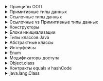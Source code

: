 <details><summary>Принципы ООП</summary>
<b>ООП</b> - методология программирования, при которой взаимодействия в программе осуществляются
    за счёт объектов, которые обладают своими свойствами и поведением, которые описаны
    в классах, экземплярами которых они являются<br>
    <ul>
    Для достижения этого выделяют <b>4 основных принципа ООП</b>:
        <li><b>Абстракция</b> - выделение общийх характеристик объекта</li>
        <li><b>Наследование</b> - процесс, при котором один объект может приобретать св-ва
            другого объекта
        </li>
        <li><b>Инкапсуляциия</b> - принцип, который объеденяет данные и код,
            манипулирующий ими, а так же защищающий от прямого внешнего доступа к ним
        </li>
    <li><b>Полиморрфизм</b> - механизм, при котором используется одно имя метода
        для решения различных но подобных задач<br>
        Концепция полиморфизма: "Один интерфейс множество методов"
    </li>
    </ul>
</details>

<details><summary>Примитивные типы данных</summary>
    <b>Примиоивные типы данных</b> представляют собой одиночные значения, хранящиеся в памяти.
    <ul>Привитивные типы данных
        <li>Целочисленные
            <ul>
                <li><b>byte</b> - от -128 до 127, 1 байт (8 бит)</li>
                <li><b>short</b> - от -32768 до 32767, 2 байта (16 бит)</li>
                <li><b>int</b> - от -2147483648 до 2147483647, 4 байта (32 бит)</li>
                <li><b>long</b> - от -9223372036854775808 до 9223372036854775807, 8 байта (64 бит)</li>
            </ul>
        </li>
        <li>С плавающей точкой
            <ul>
                <li><b>float</b> - от 1.4е-045 до 3.4е+ОЗ8, 4 байта (32 бит)</li>
                <li><b>double</b> - от 4.9е-324 до 1.8е+308, 8 байта (64 бит)</li>
            </ul>
        </li>
        <li>Логические
            <ul>
                <li><b>boolean</b> - имеет только 2 значения <b>true</b> и <b>false</b>. 
                    1 байт, т.е. 8 бит (в массивах), 4 байта, т.е. 32 (не в массивах используется int)
                </li>
            </ul>
        </li>
        <li>Символьные
            <ul>
                <li><b>char</b> - от 0 до 65536, 2 байта (16 бит)</li>
            </ul>
        </li>
    </ul>
</details>

<details><summary>Ссылочные типы данных</summary>
    Ссылочные типы данных хранят адрес ячейки(ссылку) памяти, в которой расположен определенный объект.<br>
    Любой класс в Java — это ссылочный тип данных.
</details>

<details><summary>Ссылочные vs Примитивные типы данных</summary>
    <p>В примитивных типах данных значения передаются по значению, т.е.:<br>
    int x = 3;<br>
    int y = x;<br>
    Создается переменная <b>x</b> типа <b>int</b> и ей присваивается значение 3, дальше создается 
    переменная <b>y</b> типа <b>int</b> и ей присвается значение переменной <b>x</b>.
    В дальнейшем переменная <b>x</b> никак не влияет на <b>y</b>. Java копирует значение
    <b>х</b> (3) и помещает эту копию в <b>у</b>.
    Это передача параметра по значению. Вы не записываете одну переменную в другую.
    Значение копируется и присваивается новой переменной.</p>
    <p>В ссылочных типах данных копируется ссылка.<br>
    Object firstObject = new Object();<br>
    Object secondObject = firstObject();<br>
    после этих операций firstObject и secondObject будут ссылаться на одну и ту же ячейку памяти (бъект)
    </p>
    <p>Параметры методов так же преедаются: примитивы - копируется их хначение, ссылочные - 
    копируется их ссылка</p>
</details>

<details><summary>Конструкторы</summary>
    <b>Конструктор</b> - это метод предназанченный для инициализации экземпляра класса.
    Конструктор есть в каждом классе! Если он не объявлен явно, он будет предоставлен по умолчанию.<br>
    <ul>Особенности конструкторов:
        <li>Имя конструктора совпадает с именем его класса и начинается с большой буквы</li>
        <li>Конструктор ни чего не возвращает. void можно не указывать</li>
        <li>У констр. могут быть объявлены с каким-нибудь из модификаторов доступа
            (public, protected, private, или по умолчанию)
        </li>
        <li>Конструкторы можно перегружать</li>
    </ul>
</details>

<details><summary>Блоки инициализации</summary>
    <p>Предназначены для инициализации начальных значений
        <ul>бывают:
            <li><b>нестатические</b> - выполняется при каждой инициализации экземпляра класса</li>
            <li><b>статические</b> - выполняются единожды, при первой инициализации экз объекта</li>
        </ul>
    </p>
</details>

<details><summary>Типы классов Java</summary>
    <ul>Классы в Java бывают:
        <li><b>Обычные</b> - те классы, которыми мы используем/создаем чаще всего</li>
        <li><b>Вложенные</b> - (если он определен внутри другого класса):
            <ul>
                <li><b>Статические вложенные</b> - статические классы внутри внешнего класса</li>
                <li><b>Внутренние</b> - нестатические классы внутри внешнего класса</li>
                <li><b>Анонимные</b> - создаются на ходу</li>
                <li><b>Локальные</b> - внутри методов</li>
            </ul>
        </li>
    </ul>
    <a href="https://habr.com/ru/post/439648/">Внутренние и вложенные классы java. Часть 1</a>
</details>

<details><summary>Абстрактные классы</summary>
    <p><b>Абстрактный класс</b> - это класс, который имеет один или более абстрактных методов
    (метод без реализации, который должны реализовать наследники этого класса).</p>
    <p>Нельзя создовать экземпляры абстрактного класса</p>
    <p>Абстрактные классы должны помечаться словом 'abstract'</p>
</details>

<details><summary>Интерфейсы</summary>
    <p><b>Интерфейс</b> — это ссылочный тип в Java. Он схож с классом. Это совокупность 
    абстрактных методов. Класс реализует интерфейс, таким образом наследуя 
    абстрактные методы интерфейса.</p>
    <p>Интерфейсы могут иметь методы с реализацией</p>
    <ul><b>может содержать:</b>
        <li>константы (неявно всегда являются модификаторами public, static и final)</li>
        <li>обычные private методы</li>    
        <li>методы по умолчанию</li>
        <li>статические методы</li>
        <li>вложенные классы</li>
    </ul>
    <ul><b>особенности:</b>
        <li>нельзя создать экземпляр интерфейса</li>
        <li>нет конструктора</li>
        <li>не может содержать поля экземпляров. Могут быть только статическими, и final</li>
        <li>может расширить множество интерфейсов</li>
        <li>Если класс не реализует хотя бы один из методов интерфейса, то этот класс
        должен быть помечен как abstract</li>
    </ul>
    
</details>

<details><summary>Enum</summary>
    <p><b>Enum (перечисление)</b> - специальный Java класс(тип), представляющий собой набор логически связанных констант</p>
    <ul>Перечисления могут определять:
        <li>конструкторы</li>
        <li>поля</li>
        <li>методы</li>
    </ul>
</details>

<details><summary>Модификаторы доступа</summary>
    <ul>Классы:
        <li><b>public</b> - видимый(доступный) для всех в пакете и за пределами пакета</li>
        <li><b>по умолчанию</b> - без модификатора, доступен внутри пакета</li>
    </ul>
    <ul>Поле, метод, конструктор:
        <li><b>public</b> - видимый(доступный) для всех в пакете и за пределами пакета</li>
        <li><b>default</b> - доступен внутри пакета (когда не определен ни один из модификаторов)</li>
        <li><b>protected</b> - в пределах всех классов, находящихся в том же пакете, что и наш,
            в пределах всех классов-наследников нашего класса.</li>
        <li><b>private</b> - видимы только в классе, который их определяет</li>
    </ul>
    <a href="http://www.quizful.net/post/features-of-the-application-of-modifiers-in-java">Особенности применения модификаторов в Java</a>
</details>

<details><summary>Object.class</summary>
    <p><b>Object</b> - находится на вершине иерархии всех классов. Другими словами: все
    классы в Java, кроме Object, наследуются (неявно) от класса Object</p>
    <ul><b>Методы класса Object:</b>
        <li><b>hashCode()</b> - возвращает числовое представление объекта. По-умолчанию - целочисленный адрес в памяти</li>
        <li><b>equals()</b> - возвращает результат сравнения двх объектов</li>
        <li><b>toString()</b> - возвращает представление объекта в виде строки. По-умолчанию возвращает имя_класса@hashcode в 16-ричной системе</li>
        <li><b>clone()</b> - получить точную копию объекта. Не рекомендуется использовать. Чаще советуют использовать конструктор копирования.</li>
        <li><b>wait(), notify(), notifyAll()</b> - три метода из набора для многопоточности</li>
        <li><b>getClass()</b> - получить класс объекта во время выполнения. В основном используется для рефлексии</li>
    </ul>
</details>

<details><summary>Контракты equals и hashCode</summary>
    <ul><b>equals:</b>
        <li><b>Рефлексивность</b> - x.equals(x) всегда true, при x != Null</li>
        <li><b>Симметричность</b> - если x.equals(y) == true, то и y.equals(x) == true</li>
        <li><b>Транзитивность</b> - если x.equals(y) == true, а y.equals(z) == true, То и x.equals(z) == true</li>
        <li><b>Согласованность</b> - для заданных значений x и y повторный вызов x.equals(y) будет возвращать значение предыдущего вызова этого метода при условии, что поля, используемые для сравнения этих двух объектов, не изменялись между вызовами</li>
        <li><b>Сравнение null</b> - для любого заданного значения x вызов x.equals(null) должен возвращать false</li>
    </ul>    
    <ul><b>hashCode:</b>
        <li>вызов метода hashCode один и более раз над одним и тем же объектом должен возвращать одно и то же хэш-значение, при условии что поля объекта, участвующие в вычислении значения, не изменялись.</li>
        <li>вызов метода hashCode над двумя объектами должен всегда возвращать одно и то же число, если эти объекты равны (вызов метода equals для этих объектов возвращает true).</li>
        <li>вызов метода hashCode над двумя неравными между собой объектами должен возвращать разные хэш-значения</li>
    </ul>
    <a href="https://javarush.ru/groups/posts/1989-kontraktih-equals-i-hashcode-ili-kak-ono-vsje-tam">Контракты equals и hashCode или как оно всё там</a>
</details>

<details><summary>java.lang.Class</summary>
    <p>В запущенной программе Java каждому классу соответствует объект типа Class. Этот объект содержит информацию,
    необходимую для описания класса – поля, методы, реализуемые интерфейсы.</p>
    <p>Класс Class не имеет открытого конструктора – объекты этого класса создаются автоматически Java-машиной по мере загрузки классов</p>
    <ul><b>Class</b> есть у:
        <li>классов, интерфейсов, перечислений</li>
        <li>примитивов и обёрток над ними</li>
        <li>массивов</li>   
        <li>void</li>
    </ul>
    <ul><b>Методы:</b>
        <li><b>getDeclaredFields()</b> - возвращает все объявленные переменные в классе</li>
        <li><b>getDeclaredField(String fieldName)</b> - возвращает переменную по её имени. Если переменной с таким именем нет, то метод выбросит checked NoSuchFieldException.</li>
        <li><b>getFields()</b> - возвращает только public переменные</li>
        <li><b>getField(String fieldName)</b> - возвращает только public переменные. Даже если поле с таким именем есть, но оно не публичное, метод getField() бросит NoSuchFieldException</li>
        <li><b>getDeclaredMethods(), getDeclaredMethod(), getMethods(), getMethod()</b> - для методов по аналогии как с полями</li>
        <li><b>getEnclosingMethod()</b> - Если класс является локальным или анонимным, метод getEnclosingMethod() возвращает тот метод в котором этот класс был создан, иначе метод возвращает null</li>
    </ul>
    <a href="https://java-online.ru/java-lang.xhtml#class" >Пакет java.lang</a>
</details>